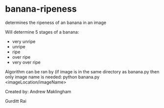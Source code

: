 # banana-ripeness
determines the ripeness of an banana in an image

Will determine 5 stages of a banana:
  - very unripe
  - unripe
  - ripe
  - over ripe
  - very over ripe
  
 Algorithm can be ran by (if image is in the same directory as banana.py then only image name is needed:
 python banana.py <imageLocation/imageName>


Created by:
Andrew Maklingham

Gurditt Rai
